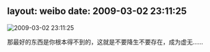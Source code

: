 layout: weibo
date: 2009-03-02 23:11:25
---
<meta name="referrer" content="no-referrer" />

<img src="/images/favicon.ico" style="float: left;"/>2009-03-02 23:11:25

那最好的东西是你根本得不到的，这就是不要降生不要存在，成为虚无……

